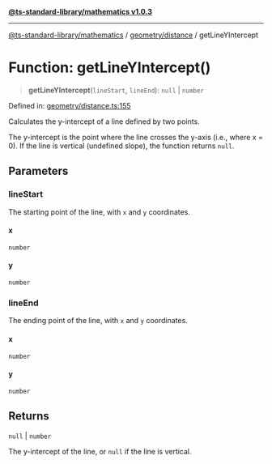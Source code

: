 [**@ts-standard-library/mathematics v1.0.3**](../../../README.md)

***

[@ts-standard-library/mathematics](../../../README.md) / [geometry/distance](../README.md) / getLineYIntercept

# Function: getLineYIntercept()

> **getLineYIntercept**(`lineStart`, `lineEnd`): `null` \| `number`

Defined in: [geometry/distance.ts:155](https://github.com/gabaudette/ts-stdlib/blob/be448e6a9d9c20c6c2f27f6550ce4e65fc8c9b89/packages/mathematics/src/geometry/distance.ts#L155)

Calculates the y-intercept of a line defined by two points.

The y-intercept is the point where the line crosses the y-axis (i.e., where x = 0).
If the line is vertical (undefined slope), the function returns `null`.

## Parameters

### lineStart

The starting point of the line, with `x` and `y` coordinates.

#### x

`number`

#### y

`number`

### lineEnd

The ending point of the line, with `x` and `y` coordinates.

#### x

`number`

#### y

`number`

## Returns

`null` \| `number`

The y-intercept of the line, or `null` if the line is vertical.
